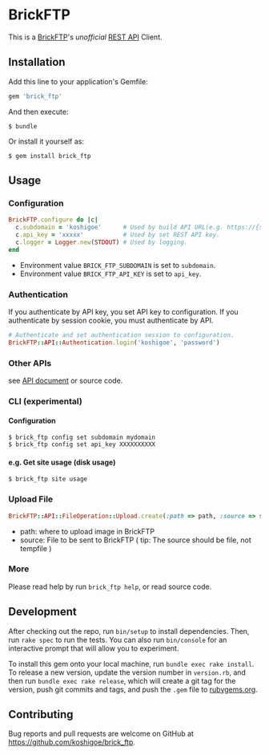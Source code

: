 
# BrickFTP

This is a [BrickFTP](https://brickftp.com/)'s _unofficial_ [REST API](https://brickftp.com/ja/docs/rest-api/) Client.

## Installation

Add this line to your application's Gemfile:

```ruby
gem 'brick_ftp'
```

And then execute:

    $ bundle

Or install it yourself as:

    $ gem install brick_ftp

## Usage

### Configuration

```ruby
BrickFTP.configure do |c|
  c.subdomain = 'koshigoe'      # Used by build API URL(e.g. https://{subdomain}.brickftp.com/api/rest/v1/...)
  c.api_key = 'xxxxx'           # Used by set REST API key.
  c.logger = Logger.new(STDOUT) # Used by logging.
end
```

- Environment value `BRICK_FTP_SUBDOMAIN` is set to `subdomain`.
- Environment value `BRICK_FTP_API_KEY` is set to `api_key`.

### Authentication

If you authenticate by API key, you set API key to configuration.
If you authenticate by session cookie, you must authenticate by API.

```ruby
# Authenticate and set authentication session to configuration.
BrickFTP::API::Authentication.login('koshigoe', 'password')
```

### Other APIs

see [API document](http://www.rubydoc.info/github/koshigoe/brick_ftp/master) or source code.

### CLI (experimental)

#### Configuration

```
$ brick_ftp config set subdomain mydomain
$ brick_ftp config set api_key XXXXXXXXXX
```

#### e.g. Get site usage (disk usage)

```
$ brick_ftp site usage
```
### Upload File 

```ruby
BrickFTP::API::FileOperation::Upload.create(:path => path, :source => source )
```
- path: where to upload image in BrickFTP
- source: File to be sent to BrickFTP ( tip: The source should be file, not tempfile )


### More

Please read help by run `brick_ftp help`, or read source code.


## Development

After checking out the repo, run `bin/setup` to install dependencies. Then, run `rake spec` to run the tests. You can also run `bin/console` for an interactive prompt that will allow you to experiment.

To install this gem onto your local machine, run `bundle exec rake install`. To release a new version, update the version number in `version.rb`, and then run `bundle exec rake release`, which will create a git tag for the version, push git commits and tags, and push the `.gem` file to [rubygems.org](https://rubygems.org).

## Contributing

Bug reports and pull requests are welcome on GitHub at https://github.com/koshigoe/brick_ftp.

